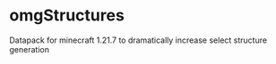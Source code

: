 # omgStructures
Datapack for minecraft 1.21.7 to dramatically increase select structure generation 
